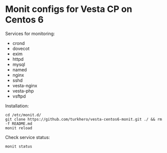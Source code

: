 # Monit configs for Vesta CP on Centos 6
Services for monitoring:
* crond
* dovecot
* exim
* httpd
* mysql
* named
* nginx
* sshd
* vesta-nginx
* vesta-php
* vsftpd

Installation:

    cd /etc/monit.d/
    git clone https://github.com/turkhero/vesta-centos6-monit.git ./ && rm -f README.md
    monit reload


Check service status:

    monit status
